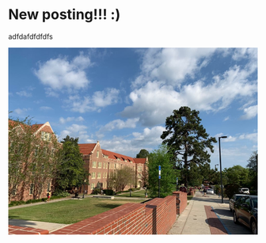 

# New posting!!! :)

adfdafdfdfdfs











![KakaoTalk_20210129_113109202_17](/images/2023-04-13-first/KakaoTalk_20210129_113109202_17.jpg )
